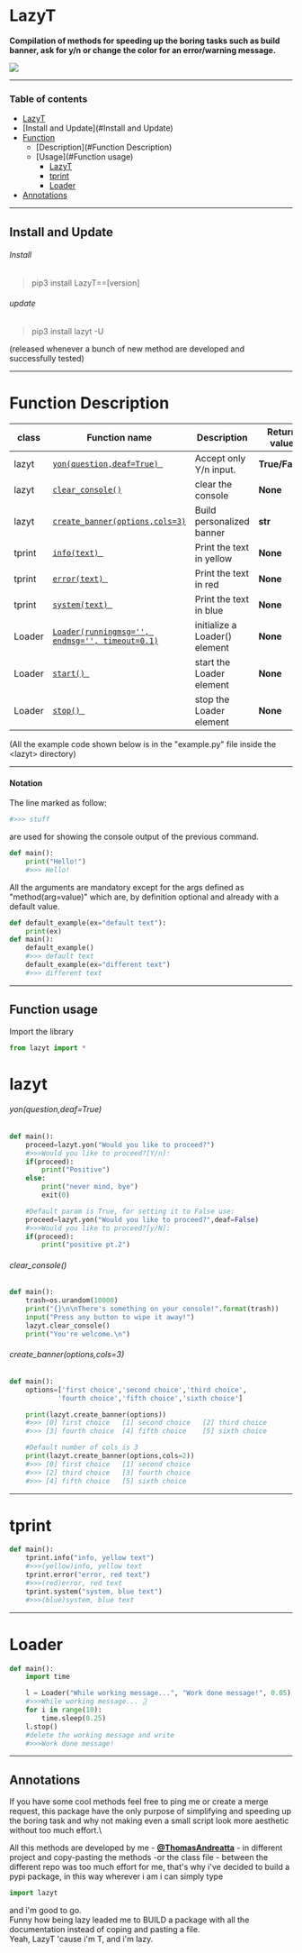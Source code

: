 # LazyT
**Compilation of methods for speeding up the boring tasks such as build banner, ask for y/n or change the color for an error/warning message.**

![](https://gitlab.com/ThomasAndreatta/lazyt/-/raw/master/logo_git.png)

---
### Table of contents

* [LazyT](#LazyT)
* [Install and Update](#Install and Update)
* [Function](#)
	* [Description](#Function Description)
	* [Usage](#Function usage)
		* [LazyT](#lazyt)
		* [tprint](#tprint)
		* [Loader](#Loader)
* [Annotations](#Annotations)
---
## Install and Update
###### Install
>pip3 install LazyT==[version]

###### update

>pip3 install lazyt -U


(released whenever a bunch of new method are developed and successfully tested)


---

# Function Description


|class| Function name | Description |       Return  value             |
|--| ------------- | -------|------------------------------ |
|lazyt |[`yon(question,deaf=True) `](#yon(question,deaf=True))  |Accept only Y/n input.    |  **True/False**     |
|lazyt|[`clear_console()`](#clear_console())   |clear the console| **None**     |
|lazyt|[`create_banner(options,cols=3)`](#create_banner(options,cols=3))| Build personalized banner | **str**     |
|tprint |[`info(text) `](#tprint)  |Print the text in yellow    |  **None**     |
|tprint |[`error(text) `](#tprint)  |Print the text in red    |  **None**     |
|tprint |[`system(text) `](#tprint)  |Print the text in blue    |  **None**     |
|Loader |[`Loader(runningmsg='', endmsg='', timeout=0.1)`](#Loader)  |initialize a Loader() element    |  **None**     |
|Loader |[`start() `](#Loader)  |start the Loader element    |  **None**     |
|Loader |[`stop() `](#Loader)  |stop the Loader element    |  **None**     |

(All the example code shown below is in the "example.py" file inside the \<lazyt> directory)

---
#### Notation
The line marked as follow:
```py
#>>> stuff
```
are used for showing the console output of the previous command.


```py
def main():
	print("Hello!")
	#>>> Hello!
```
All the arguments are mandatory except for the args defined as "method(arg=value)" which are, by definition optional and already with a default value.
```py
def default_example(ex="default text"):
	print(ex)
def main():
	default_example()
	#>>> default text
	default_example(ex="different text")
	#>>> different text

```

---
## Function usage

Import the library
```py
from lazyt import *
```

# lazyt
###### yon(question,deaf=True)

```py
def main():
    proceed=lazyt.yon("Would you like to proceed?")
    #>>>Would you like to proceed?[Y/n]:
    if(proceed):
        print("Positive")
    else:
        print("never mind, bye")
        exit(0)

    #Default param is True, for setting it to False use:
    proceed=lazyt.yon("Would you like to proceed?",deaf=False)
    #>>>Would you like to proceed?[y/N]:
    if(proceed):
        print("positive pt.2")

```
###### clear_console()

```py
def main():
	trash=os.urandom(10000)
    print("{}\n\nThere's something on your console!".format(trash))
	input("Press any button to wipe it away!")
    lazyt.clear_console()
    print("You're welcome.\n")
```
###### create_banner(options,cols=3)
```py
def main():
    options=['first choice','second choice','third choice',
            'fourth choice','fifth choice','sixth choice']

    print(lazyt.create_banner(options))
    #>>> [0] first choice 	[1] second choice	[2] third choice
    #>>> [3] fourth choice	[4] fifth choice 	[5] sixth choice

    #Default number of cols is 3
    print(lazyt.create_banner(options,cols=2))
    #>>> [0] first choice 	[1] second choice
    #>>> [2] third choice 	[3] fourth choice
    #>>> [4] fifth choice 	[5] sixth choice
```
---
# tprint
```py
def main():
    tprint.info("info, yellow text")
    #>>>(yellow)info, yellow text
    tprint.error("error, red text")
    #>>>(red)error, red text
    tprint.system("system, blue text")
    #>>>(blue)system, blue text
```
---
# Loader
```py
def main():
    import time

    l = Loader("While working message...", "Work done message!", 0.05).start()
    #>>>While working message... ⣽
    for i in range(10):
        time.sleep(0.25)
    l.stop()
    #delete the working message and write
    #>>>Work done message!
```
---
## Annotations
If you have some cool methods feel free to ping me or create a merge request, this package have the only purpose of simplifying and speeding up the boring task and why not making even a small script look more aesthetic without too much effort.\

All this methods are developed by me - **[@ThomasAndreatta](https://gitlab.com/ThomasAndreatta)** - in different project and copy-pasting the methods -or the class file - between the different repo was too much effort for me, that's why i've decided to build a pypi package, in this way wherever i am i can simply type
```py
import lazyt
```
and i'm good to go.\
Funny how being lazy leaded me to BUILD a package with all the documentation instead of coping and pasting a file. \
Yeah, LazyT 'cause i'm T, and i'm lazy.
